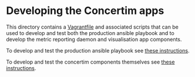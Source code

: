 # Developing the Concertim apps

This directory contains a [Vagrantfile](Vagrantfile) and associated scripts
that can be used to develop and test both the production ansible playbook and
to develop the metric reporting daemon and visualisation app components.

To develop and test the production ansible playbook see [these instructions](production/DEVELOPMENT.md).

To develop and test the concertim components themselves see [these instructions](contrib/dev/README.md).
